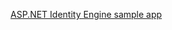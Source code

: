 [ASP.NET Identity Engine sample app](https://github.com/okta/okta-idx-dotnet/tree/master/samples/samples-aspnet)
